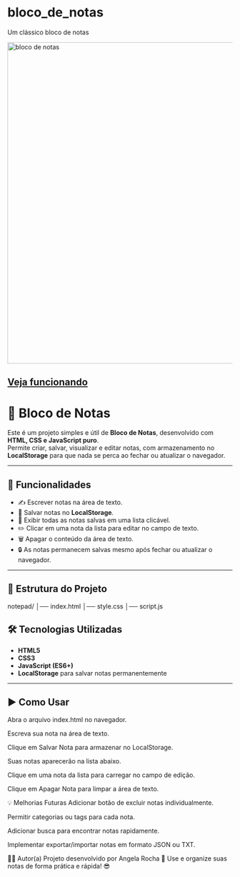 # bloco_de_notas
Um clássico bloco de notas

<img width="1024" height="720" alt="bloco de notas" src="https://github.com/user-attachments/assets/81a9cea1-dc9b-4824-9f20-0a1a099b47be" />

## [Veja funcionando](https://angela-rocha.github.io/bloco_de_notas/)

# 📝 Bloco de Notas

Este é um projeto simples e útil de **Bloco de Notas**, desenvolvido com **HTML, CSS e JavaScript puro**.  
Permite criar, salvar, visualizar e editar notas, com armazenamento no **LocalStorage** para que nada se perca ao fechar ou atualizar o navegador.

---

## 🚀 Funcionalidades

- ✍️ Escrever notas na área de texto.  
- 💾 Salvar notas no **LocalStorage**.  
- 📝 Exibir todas as notas salvas em uma lista clicável.  
- ✏️ Clicar em uma nota da lista para editar no campo de texto.  
- 🗑️ Apagar o conteúdo da área de texto.  
- 🔒 As notas permanecem salvas mesmo após fechar ou atualizar o navegador.

---

## 📂 Estrutura do Projeto

notepad/
│── index.html
│── style.css
│── script.js

## 🛠️ Tecnologias Utilizadas

- **HTML5**  
- **CSS3**  
- **JavaScript (ES6+)**  
- **LocalStorage** para salvar notas permanentemente  

---

## ▶️ Como Usar

Abra o arquivo index.html no navegador.

Escreva sua nota na área de texto.

Clique em Salvar Nota para armazenar no LocalStorage.

Suas notas aparecerão na lista abaixo.

Clique em uma nota da lista para carregar no campo de edição.

Clique em Apagar Nota para limpar a área de texto.

💡 Melhorias Futuras
Adicionar botão de excluir notas individualmente.

Permitir categorias ou tags para cada nota.

Adicionar busca para encontrar notas rapidamente.

Implementar exportar/importar notas em formato JSON ou TXT.

👩‍💻 Autor(a)
Projeto desenvolvido por Angela Rocha 🚀
Use e organize suas notas de forma prática e rápida! 😎
